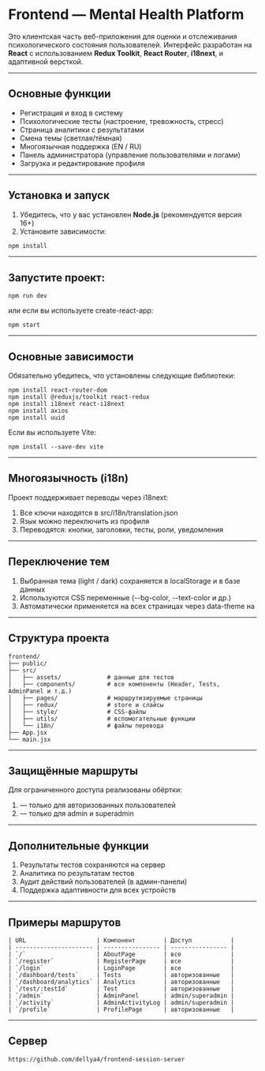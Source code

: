 # Frontend — Mental Health Platform

Это клиентская часть веб-приложения для оценки и отслеживания психологического состояния пользователей. Интерфейс разработан на **React** с использованием **Redux Toolkit**, **React Router**, **i18next**, и адаптивной версткой.

---

## Основные функции

- Регистрация и вход в систему
- Психологические тесты (настроение, тревожность, стресс)
- Страница аналитики с результатами
- Смена темы (светлая/тёмная)
- Многоязычная поддержка (EN / RU)
- Панель администратора (управление пользователями и логами)
- Загрузка и редактирование профиля

---

## Установка и запуск

1. Убедитесь, что у вас установлен **Node.js** (рекомендуется версия 16+)
2. Установите зависимости:

```bash
npm install
```
---
## Запустите проект:

```
npm run dev
```
или если вы используете create-react-app:
```
npm start
```
---
## Основные зависимости

Обязательно убедитесь, что установлены следующие библиотеки:
```
npm install react-router-dom
npm install @reduxjs/toolkit react-redux
npm install i18next react-i18next
npm install axios
npm install uuid
```
Если вы используете Vite:
```
npm install --save-dev vite
```
---
## Многоязычность (i18n)

Проект поддерживает переводы через i18next:

1. Все ключи находятся в src/i18n/translation.json
2. Язык можно переключить из профиля
3. Переводятся: кнопки, заголовки, тесты, роли, уведомления
---

## Переключение тем

1. Выбранная тема (light / dark) сохраняется в localStorage и в базе данных
2. Используются CSS переменные (--bg-color, --text-color и др.)
3. Автоматически применяется на всех страницах через data-theme на <html>
---
## Структура проекта

```
frontend/
├── public/
├── src/
│   ├── assets/             # данные для тестов
│   ├── components/         # все компоненты (Header, Tests, AdminPanel и т.д.)
│   ├── pages/              # маршрутизируемые страницы
│   ├── redux/              # store и слайсы
│   ├── style/              # CSS-файлы
│   ├── utils/              # вспомогательные функции
│   └── i18n/               # файлы перевода
├── App.jsx
└── main.jsx

```
---
## Защищённые маршруты

Для ограниченного доступа реализованы обёртки:

1. <ProtectedRoute /> — только для авторизованных пользователей
2. <AdminRoute /> — только для admin и superadmin

---
## Дополнительные функции

1. Результаты тестов сохраняются на сервер
2. Аналитика по результатам тестов
3. Аудит действий пользователей (в админ-панели)
4. Поддержка адаптивности для всех устройств

---

## Примеры маршрутов

```
| URL                    | Компонент        | Доступ           |
| ---------------------- | ---------------- | ---------------- |
| `/`                    | AboutPage        | все              |
| `/register`            | RegisterPage     | все              |
| `/login`               | LoginPage        | все              |
| `/dashboard/tests`     | Tests            | авторизованные   |
| `/dashboard/analytics` | Analytics        | авторизованные   |
| `/test/:testId`        | Test             | авторизованные   |
| `/admin`               | AdminPanel       | admin/superadmin |
| `/activity`            | AdminActivityLog | admin/superadmin |
| `/profile`             | ProfilePage      | авторизованные   |

```
---
## Сервер

```
https://github.com/dellya4/frontend-session-server
```

